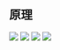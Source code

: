 ## 原理
![](2019-11-29-22-07-25.png)
![](2019-11-29-22-09-15.png)
![](2019-11-29-22-10-22.png)
![](2019-11-29-22-14-16.png)